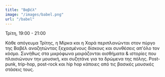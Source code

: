 ```yaml
---
title: "Βαβέλ"
image: "/images/babel.png"
url: "/babel"
---
```



Τρίτη, 19:00 - 21:00

Κάθε απόγευμα Τρίτης, η Μίρκα και η Χαρά περιπλανώνται στον πύργο της Βαβέλ αναζητώντας ξεχασμένους δίσκους και συνθέσεις απ'όλο τον κόσμο. Συνήθως στα μικρόφωνα μοιράζονται αισθήματα & ιστορίες που πλαισιώνουν την μουσική, και συζητάνε για τα δρώμενα της πόλης. Post-punk, trip-hop, post-rock και hip hop κάποιες από τις βασικές μουσικές στάσεις τους.